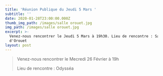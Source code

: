 ```yaml
---
title: 'Réunion Publique du Jeudi 5 Mars '
subtitle: ''
date: 2020-01-28T23:00:00.000Z
thumb_img_path: /images/salle orouet.jpg
img_path: /images/salle orouet.jpg
excerpt: >-
  Venez-nous rencontrer le Jeudi 5 Mars à 19h30. Lieu de rencontre : Salle
  d'Orouet
layout: post
---
```

> Venez-nous rencontrer le Mecredi 26 Février à 19h
>
> Lieu de rencontre : Odysséa
